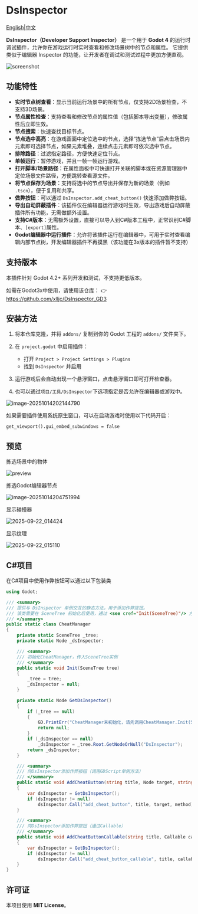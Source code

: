 # DsInspector

[English](README.md)|[中文](README_zh.md)

**DsInspector（Developer Support Inspector）** 是一个用于 **Godot 4** 的运行时调试插件，允许你在游戏运行时实时查看和修改场景树中的节点和属性。
它提供类似于编辑器 Inspector 的功能，让开发者在调试和测试过程中更加方便直观。

![screenshot](addons/ds_inspector/icon/Icon.png)

## 功能特性

* **实时节点树查看**：显示当前运行场景中的所有节点，仅支持2D场景检查，不支持3D场景。
* **节点属性检查**：支持查看和修改节点的属性值（包括脚本导出变量），修改属性后立即生效。
* **节点搜索**：快速查找目标节点。
* **节点选中高亮**：在游戏画面中定位选中的节点，选择“拣选节点”后点击场景内元素即可选择节点，如果元素堆叠，连续点击元素即可依次选中节点。
* **排除路径**：过滤指定路径，方便快速定位节点。
* **单帧运行**：暂停游戏，并且一帧一帧运行游戏。
* **打开脚本/场景路径**：在属性面板中可快速打开关联的脚本或在资源管理器中定位场景文件路径，方便跳转查看源文件。
* **将节点保存为场景**：支持将选中的节点导出并保存为新的场景（例如 `.tscn`），便于复用和共享。
* **做弊按钮**：可以通过 `DsInspector.add_cheat_button()` 快速添加做弊按钮。
* **导出自动屏蔽插件**：该插件仅在编辑器运行游戏时生效，导出游戏后自动屏蔽插件所有功能，无需做额外设置。
* **支持C#版本**：无需额外设置，直接可以导入到C#版本工程中，正常识别C#脚本、`[export]`属性。
* **Godot编辑器中运行插件**：允许将该插件运行在编辑器中，可用于实时查看编辑内部节点树，开发编辑器插件不再摸黑（该功能在3x版本的插件暂不支持）

## 支持版本

本插件针对 Godot 4.2+ 系列开发和测试，不支持更低版本。

如需在Godot3x中使用，请使用该仓库：
👉 https://github.com/xlljc/DsInspector_GD3

## 安装方法

1. 将本仓库克隆，并将 `addons/` 复制到你的 Godot 工程的 `addons/` 文件夹下。
2. 在 `project.godot` 中启用插件：

   * 打开 `Project > Project Settings > Plugins`
   * 找到 `DsInspector` 并启用
3. 运行游戏后会自动出现一个悬浮窗口，点击悬浮窗口即可打开检查器。
4. 也可以通过`项目/工具/DsInspector`下选项指定是否允许在编辑器或游戏中。

![image-20251014202144790](assets/image-20251014202144790.png)

如果需要插件使用系统原生窗口，可以在启动游戏时使用以下代码开启：

```gdscript
get_viewport().gui_embed_subwindows = false
```

## 预览

拣选场景中的物体

![preview](docs/preview.gif)

拣选Godot编辑器节点

![image-20251014204751994](assets/image-20251014204751994.png)

显示碰撞器

![2025-09-22_014424](docs/2025-09-22_014424.png)

显示纹理

![2025-09-22_015110](docs/2025-09-22_015110.png)

## C#项目

在C#项目中使用作弊按钮可以通过以下包装类

```c#
using Godot;

/// <summary>
/// 提供与 DsInspector 单例交互的静态方法，用于添加作弊按钮。
/// 该类需要在 SceneTree 初始化后使用，通过 <see cref="Init(SceneTree)"/> 方法进行初始化。
/// </summary>
public static class CheatManager
{
    private static SceneTree _tree;
    private static Node _dsInspector;

    /// <summary>
    /// 初始化CheatManager，传入SceneTree实例
    /// </summary>
    public static void Init(SceneTree tree)
    {
        _tree = tree;
        _dsInspector = null;
    }

    private static Node GetDsInspector()
    {
        if (_tree == null)
        {
            GD.PrintErr("CheatManager未初始化，请先调用CheatManager.Init(SceneTree tree)");
            return null;
        }
        if (_dsInspector == null)
            _dsInspector = _tree.Root.GetNodeOrNull("DsInspector");
        return _dsInspector;
    }

    /// <summary>
    /// 向DsInspector添加作弊按钮（调用GDScript单例方法）
    /// </summary>
    public static void AddCheatButton(string title, Node target, string method)
    {
        var dsInspector = GetDsInspector();
        if (dsInspector != null)
            dsInspector.Call("add_cheat_button", title, target, method);
    }

    /// <summary>
    /// 向DsInspector添加作弊按钮（通过Callable）
    /// </summary>
    public static void AddCheatButtonCallable(string title, Callable callable)
    {
        var dsInspector = GetDsInspector();
        if (dsInspector != null)
            dsInspector.Call("add_cheat_button_callable", title, callable);
    }
}
```


## 许可证

本项目使用 **MIT License**。
